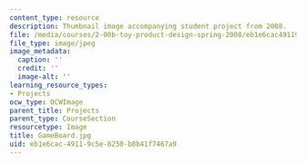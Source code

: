 ```yaml
---
content_type: resource
description: Thumbnail image accompanying student project from 2008.
file: /media/courses/2-00b-toy-product-design-spring-2008/eb1e6cac49119c5e8250b8b41f7467a9_GameBoard.jpg
file_type: image/jpeg
image_metadata:
  caption: ''
  credit: ''
  image-alt: ''
learning_resource_types:
- Projects
ocw_type: OCWImage
parent_title: Projects
parent_type: CourseSection
resourcetype: Image
title: GameBoard.jpg
uid: eb1e6cac-4911-9c5e-8250-b8b41f7467a9
---
```

